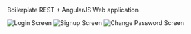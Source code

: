 Boilerplate REST + AngularJS Web application

![Login Screen](https://i.imgur.com/4ZLu0bo.png)
![Signup Screen](http://i.imgur.com/EapwrA4.png)
![Change Password Screen](http://i.imgur.com/oqOFC9z.png)